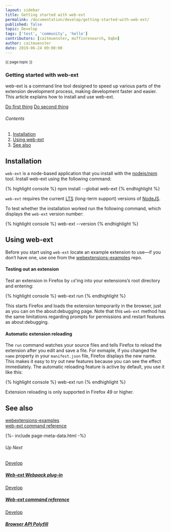 ```yaml
---
layout: sidebar
title: Getting started with web-ext
permalink: /documentation/develop/getting-started-with-web-ext/
published: false
topic: Develop
tags: ['test', 'community', 'hello']
contributors: [caitmuenster, muffinresearch, bqbn]
author: caitmuenster
date: 2019-06-24 09:00:00
---
```


<!-- Page Hero Banner -->

<section class="page-hero">
<div class="module">
<article class="module-content grid-x grid-padding-x">
<div class="cell small-12">
<div class="page-hero-description" markdown="1">
<p class="section-title"><small>{{ page.topic }}</small></p>

# Getting started with web-ext

web-ext is a command line tool designed to speed up various parts of the extension development process, making development faster and easier. This article explains how to install and use web-ext.

</div>
<div class="page-hero-cta">

<a href="/documentation/develop/getting-started-with-web-ext/" class="button">Do first thing</a>
<a href="/documentation/develop/build-an-extension-in-5-minutes" class="button secondary">Do second thing</a>

</div>
</div>
</article>
</div>
</section>

<!-- END: Page Hero Banner -->

<!-- Single Column Body Module -->

<section id="installation-section" class="module">
<aside class="module-aside table-of-contents" markdown="1">

###### Contents

1. [Installation](#installation-section 'Installation')
2. [Using web-ext](#using-web-ext-section 'Using web-ext')
3. [See also](#see-also-section 'See also')

</aside>
<article class="module-content grid-x grid-padding-x">
<div class="cell small-12" markdown="1">

## Installation

`web-ext` is a node-based application that you install with the [nodejs/npm](https://www.firefox.com) tool. Install web-ext using the following command:

<!-- Syntax Highlighting -->

{% highlight console %}
npm install --global web-ext
{% endhighlight %}

<!-- END: Syntax Highlighting -->

`web-ext` requires the current [LTS](https://www.firefox.com) (long-term support) versions of [NodeJS](https://www.firefox.com).

To test whether the installation worked run the following command, which displays the `web-ext` version number:

<!-- Syntax Highlighting -->

{% highlight console %}
web-ext --version
{% endhighlight %}

<!-- END: Syntax Highlighting -->

</div>
</article>
</section>

<!-- END: Single Column Body Module -->

<!-- Single Column Body Module -->

<section id="using-web-ext-section" class="module">
<article class="module-content grid-x grid-padding-x">
<div class="cell small-12" markdown="1">

## Using web-ext

Before you start using `web-ext` locate an example extension to use—if you don’t have one, use one from the [webextensions-examples](https://www.firefox.com) repo.

#### Testing out an extension

Test an extension in Firefox by `cd`'ing into your extensions’s root directory and entering:

<!-- Syntax Highlighting -->

{% highlight console %}
web-ext run
{% endhighlight %}

<!-- END: Syntax Highlighting -->

This starts Firefox and loads the extension temporarily in the browser, just as you can on the about:debugging page. Note that this `web-ext` method has the same limitations regarding prompts for permissions and restart features as about:debugging.

#### Automatic extension reloading

The `run` command watches your source files and tells Firefox to reload the extension after you edit and save a file. For exmaple, if you changed the `name` property in your `manifest.json` file, Firefox displays the new name. This makes it easy to try out new features because you can see the effect immediately. The automatic reloading feature is active by default, you use it like this:

<!-- Syntax Highlighting -->

{% highlight console %}
web-ext run
{% endhighlight %}

<!-- END: Syntax Highlighting -->

<p class="note">Extension reloading is only supported in Firefox 49 or higher.</p>

</div>
</article>
</section>

<!-- END: Single Column Body Module -->

<!-- Single Column Body Module -->

<section id="see-also-section" class="module">
<article class="module-content grid-x grid-padding-x">
<div class="cell small-12" markdown="1">

## See also

[webextensions-examples](https://www.firefox.com)  
[web-ext command reference](/documentation/develop/web-ext-command-reference)

</div>
</article>
</section>

<!-- END: Single Column Body Module -->

<!-- Meta Data -->

{%- include page-meta-data.html -%}

<!-- END: Meta Data -->

<!-- Up Next -->

<section class="module up-next">
<article class="module-content grid-x grid-padding-x">
<div class="cell small-12" markdown="1">

###### Up Next

</div>

<!-- Tile -->

<a href="/documentation/develop/web-ext-webpack-plug-in/" class="cell auto tile tile-block-link">
<div class="block-link" markdown="1">
	
Develop

##### Web-ext Webpack plug-in

</div>
</a>

<!-- END: Tile -->

<!-- Tile -->

<a href="/documentation/develop/web-ext-command-reference" class="cell auto tile tile-block-link">
<div class="block-link" markdown="1">
	
Develop

##### Web-ext command reference

</div>
</a>

<!-- END: Tile -->

<!-- Tile -->

<a href="/documentation/develop/browser-api-polyfill" class="cell auto tile tile-block-link">
<div class="block-link" markdown="1">
	
Develop

##### Browser API Polyfill

</div>
</a>

<!-- END: Tile -->

</article>
</section>

<!-- END: Up Next -->
